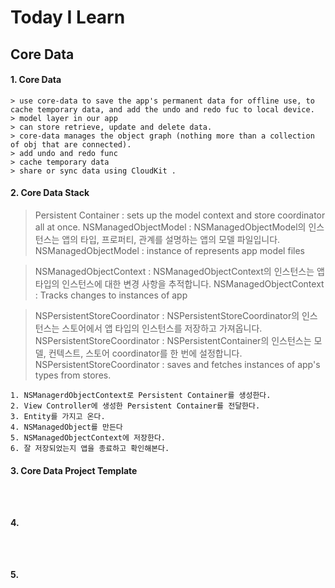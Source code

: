 #  Today I Learn

## Core Data

#### 1. Core Data
    > use core-data to save the app's permanent data for offline use, to cache temporary data, and add the undo and redo fuc to local device.
    > model layer in our app 
    > can store retrieve, update and delete data.
    > core-data manages the object graph (nothing more than a collection of obj that are connected).
    > add undo and redo func
    > cache temporary data
    > share or sync data using CloudKit .
    

#### 2. Core Data Stack
> Persistent Container : sets up the model context and store coordinator all at once.
> NSManagedObjectModel : NSManagedObjectModel의 인스턴스는 앱의 타입, 프로퍼티, 관계를 설명하는 앱의 모델 파일입니다.
> NSManagedObjectModel : instance of represents app model files 

> NSManagedObjectContext : NSManagedObjectContext의 인스턴스는 앱 타입의 인스턴스에 대한 변경 사항을 추적합니다.
> NSManagedObjectContext : Tracks changes to instances of app

> NSPersistentStoreCoordinator : NSPersistentStoreCoordinator의 인스턴스는 스토어에서 앱 타입의 인스턴스를 저장하고 가져옵니다.
> NSPersistentStoreCoordinator : NSPersistentContainer의 인스턴스는 모델, 컨텍스트, 스토어 coordinator를 한 번에 설정합니다.
> NSPersistentStoreCoordinator : saves and fetches instances of app's types from stores.

```
1. NSManagerdObjectContext로 Persistent Container를 생성한다.
2. View Controller에 생성한 Persistent Container를 전달한다.
3. Entity를 가지고 온다.
4. NSManagedObject를 만든다
5. NSManagedObjectContext에 저장한다.
6. 잘 저장되었는지 앱을 종료하고 확인해본다.
```



#### 3. Core Data Project Template


```



```



#### 4. 


```



```



#### 5. 


```



```





